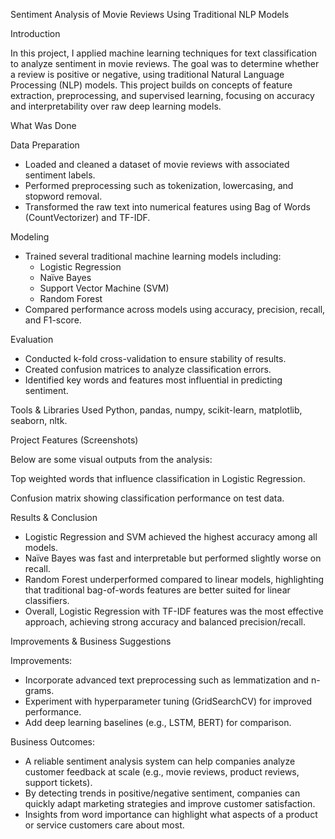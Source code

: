 Sentiment Analysis of Movie Reviews Using Traditional NLP Models

Introduction

In this project, I applied machine learning techniques for text classification to analyze sentiment in movie reviews. The goal was to determine whether a review is positive or negative, using traditional Natural Language Processing (NLP) models. This project builds on concepts of feature extraction, preprocessing, and supervised learning, focusing on accuracy and interpretability over raw deep learning models.

What Was Done

Data Preparation
- Loaded and cleaned a dataset of movie reviews with associated sentiment labels.
- Performed preprocessing such as tokenization, lowercasing, and stopword removal.
- Transformed the raw text into numerical features using Bag of Words (CountVectorizer) and TF-IDF.

Modeling
- Trained several traditional machine learning models including:
    - Logistic Regression
    - Naïve Bayes
    - Support Vector Machine (SVM)
    - Random Forest
- Compared performance across models using accuracy, precision, recall, and F1-score.

Evaluation
- Conducted k-fold cross-validation to ensure stability of results.
- Created confusion matrices to analyze classification errors.
- Identified key words and features most influential in predicting sentiment.

Tools & Libraries Used
Python, pandas, numpy, scikit-learn, matplotlib, seaborn, nltk.

Project Features (Screenshots)

Below are some visual outputs from the analysis:

Top weighted words that influence classification in Logistic Regression.

Confusion matrix showing classification performance on test data.

Results & Conclusion
- Logistic Regression and SVM achieved the highest accuracy among all models.
- Naïve Bayes was fast and interpretable but performed slightly worse on recall.
- Random Forest underperformed compared to linear models, highlighting that traditional bag-of-words features are better suited for linear classifiers.
- Overall, Logistic Regression with TF-IDF features was the most effective approach, achieving strong accuracy and balanced precision/recall.

Improvements & Business Suggestions

Improvements:
- Incorporate advanced text preprocessing such as lemmatization and n-grams.
- Experiment with hyperparameter tuning (GridSearchCV) for improved performance.
- Add deep learning baselines (e.g., LSTM, BERT) for comparison.

Business Outcomes:
- A reliable sentiment analysis system can help companies analyze customer feedback at scale (e.g., movie reviews, product reviews, support tickets).
- By detecting trends in positive/negative sentiment, companies can quickly adapt marketing strategies and improve customer satisfaction.
- Insights from word importance can highlight what aspects of a product or service customers care about most.
